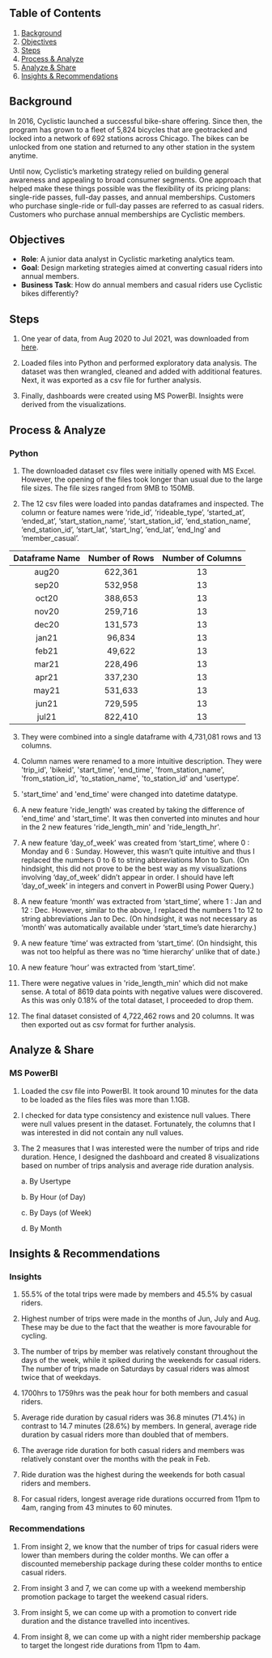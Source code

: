 ## Table of Contents
1. [Background](README.md#background)
2. [Objectives](README.md#objectives)
3. [Steps](README.md#steps)
4. [Process & Analyze](README.md#process--analyze)
5. [Analyze & Share](README.md#analyze--share)
6. [Insights & Recommendations](README.md#insights--recommendations)

## Background
In 2016, Cyclistic launched a successful bike-share offering. Since then, the program has grown to a fleet of 5,824 bicycles that are geotracked and locked into a network of 692 stations across Chicago. The bikes can be unlocked from one station and returned to any other station in the system anytime. 

Until now, Cyclistic’s marketing strategy relied on building general awareness and appealing to broad consumer segments. One approach that helped make these things possible was the flexibility of its pricing plans: single-ride passes, full-day passes, and annual memberships. Customers who purchase single-ride or full-day passes are referred to as casual riders. Customers who purchase annual memberships are Cyclistic members.

## Objectives
* **Role**: A junior data analyst in Cyclistic marketing analytics team.
* **Goal**: Design marketing strategies aimed at converting casual riders into annual members.
* **Business Task**: How do annual members and casual riders use Cyclistic bikes differently? 


## Steps
1. One year of data, from Aug 2020 to Jul 2021, was downloaded from [here](https://divvy-tripdata.s3.amazonaws.com/index.html). 

2. Loaded files into Python and performed exploratory data analysis. The dataset was then wrangled, cleaned and added with additional features. Next, it was exported as a csv file for further analysis. 

3. Finally, dashboards were created using MS PowerBI. Insights were derived from the visualizations. 

## Process & Analyze
### Python
1. The downloaded dataset csv files were initially opened with MS Excel. However, the opening of the files took longer than usual due to the large file sizes. The file sizes ranged from 9MB to 150MB.

2. The 12 csv files were loaded into pandas dataframes and inspected. The column or feature names were ‘ride_id’, ‘rideable_type’, ‘started_at’, ‘ended_at’, ‘start_station_name’, ‘start_station_id’, ‘end_station_name’, ‘end_station_id’, ‘start_lat’, ‘start_lng’, ‘end_lat’, ‘end_lng’ and ‘member_casual’.

| Dataframe Name | Number of Rows |	Number of Columns |
| :---: | :---: | :---: |
| aug20	| 622,361 | 13 |
| sep20	| 532,958	| 13 |
| oct20	| 388,653	| 13 |
| nov20	| 259,716	| 13 |
| dec20	| 131,573	| 13 |
| jan21	| 96,834	| 13 |
| feb21	| 49,622	| 13 |
| mar21	| 228,496	| 13 |
| apr21	| 337,230	| 13 |
| may21	| 531,633	| 13 |
| jun21	| 729,595	| 13 |
| jul21	| 822,410	| 13 |

3. They were combined into a single dataframe with 4,731,081 rows and 13 columns. 

4. Column names were renamed to a more intuitive description. They were 'trip_id', 'bikeid', 'start_time', 'end_time', 'from_station_name', 'from_station_id', 'to_station_name', 'to_station_id' and 'usertype’.

5. 'start_time' and 'end_time' were changed into datetime datatype. 

6. A new feature 'ride_length' was created by taking the difference of 'end_time' and 'start_time'. It was then converted into minutes and hour in the 2 new features 'ride_length_min' and 'ride_length_hr'. 

7. A new feature ‘day_of_week’ was created from ‘start_time’, where 0 : Monday and 6 : Sunday. However, this wasn’t quite intuitive and thus I replaced the numbers 0 to 6 to string abbreviations Mon to Sun. 
(On hindsight, this did not prove to be the best way as my visualizations involving ‘day_of_week’ didn’t appear in order. I should have left ‘day_of_week’ in integers and convert in PowerBI using Power Query.)

8. A new feature ‘month’ was extracted from ‘start_time’, where 1 : Jan and 12 : Dec. However, similar to the above, I replaced the numbers 1 to 12 to string abbreviations Jan to Dec.
(On hindsight, it was not necessary as ‘month’ was automatically available under ‘start_time’s date hierarchy.)

9. A new feature ‘time’ was extracted from ‘start_time’. 
(On hindsight, this was not too helpful as there was no ‘time hierarchy’ unlike that of date.)

10. A new feature ‘hour’ was extracted from ‘start_time’.

11. There were negative values in 'ride_length_min' which did not make sense. A total of 8619 data points with negative values were discovered. As this was only 0.18% of the total dataset, I proceeded to drop them.

12. The final dataset consisted of 4,722,462 rows and 20 columns. It was then exported out as csv format for further analysis. 

## Analyze & Share
### MS PowerBI
1. Loaded the csv file into PowerBI. It took around 10 minutes for the data to be loaded as the files files was more than 1.1GB.  

2. I checked for data type consistency and existence null values. There were null values present in the dataset. Fortunately, the columns that I was interested in did not contain any null values.  

3. The 2 measures that I was interested were the number of trips and ride duration. Hence, I designed the dashboard and created 8 visualizations based on number of trips analysis and average ride duration analysis. 

   a.	By Usertype

   b.	By Hour (of Day)

   c.	By Days (of Week)

   d.	By Month

## Insights & Recommendations
### Insights
1. 55.5% of the total trips were made by members and 45.5% by casual riders.

2. Highest number of trips were made in the months of Jun, July and Aug. These may be due to the fact that the weather is more favourable for cycling. 

3. The number of trips by member was relatively constant throughout the days of the week, while it spiked during the weekends for casual riders. The number of trips made on Saturdays by casual riders was almost twice that of weekdays. 

4. 1700hrs to 1759hrs was the peak hour for both members and casual riders. 

5. Average ride duration by casual riders was 36.8 minutes (71.4%) in contrast to 14.7 minutes (28.6%) by members. In general, average ride duration by casual riders more than doubled that of members. 

6. The average ride duration for both casual riders and members was relatively constant over the months with the peak in Feb. 

7. Ride duration was the highest during the weekends for both casual riders and members. 

8. For casual riders, longest average ride durations occurred from 11pm to 4am, ranging from 43 minutes to 60 minutes. 

### Recommendations
1. From insight 2, we know that the number of trips for casual riders were lower than members during the colder months. We can offer a discounted memebership package during these colder months to entice casual riders.

2. From insight 3 and 7, we can come up with a weekend membership promotion package to target the weekend casual riders. 

3. From insight 5, we can come up with a promotion to convert ride duration and the distance travelled into incentives. 

4. From insight 8, we can come up with a night rider membership package to target the longest ride durations from 11pm to 4am. 
